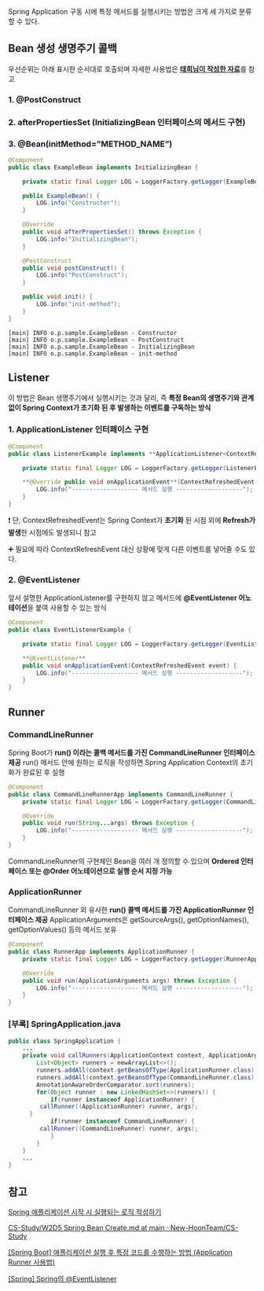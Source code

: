 Spring Application 구동 시에 특정 메서드를 실행시키는 방법은 크게 세 가지로 분류할 수 있다.

## Bean 생성 생명주기 콜백

우선순위는 아래 표시한 순서대로 호출되며 자세한 사용법은 [**태희님이 작성한 자료**](https://github.com/New-HoonTeam/CS-Study/blob/main/Spring/W2D5%20Spring%20Bean%20Create.md)를 참고

### 1. @PostConstruct

### 2. afterPropertiesSet (InitializingBean 인터페이스의 메서드 구현)

### 3. @Bean(initMethod=”METHOD_NAME”)

```java
@Component
public class ExampleBean implements InitializingBean {

    private static final Logger LOG = LoggerFactory.getLogger(ExampleBean.class);

    public ExampleBean() {
        LOG.info("Constructor");
    }

    @Override
    public void afterPropertiesSet() throws Exception {
        LOG.info("InitializingBean");
    }

    @PostConstruct
    public void postConstruct() {
        LOG.info("PostConstruct");
    }

    public void init() {
        LOG.info("init-method");
    }
}
```

```
[main] INFO o.p.sample.ExampleBean - Constructor
[main] INFO o.p.sample.ExampleBean - PostConstruct
[main] INFO o.p.sample.ExampleBean - InitializingBean
[main] INFO o.p.sample.ExampleBean - init-method
```

## Listener

이 방법은 Bean 생명주기에서 실행시키는 것과 달리, 즉 **특정 Bean의 생명주기와 관계없이 Spring Context가 초기화 된 후 발생하는 이벤트를 구독하는 방식**

### 1. ApplicationListener 인터페이스 구현

```java
@Component
public class ListenerExample implements **ApplicationListener<ContextRefreshedEvent>** {

    private static final Logger LOG = LoggerFactory.getLogger(ListenerExample.class);

    **@Override public void onApplicationEvent**(ContextRefreshedEvent event) {
        LOG.info("------------------- 메서드 실행 -------------------");
    }
}
```

❗ 단, ContextRefreshedEvent는 Spring Context가 **초기화** 된 시점 외에 **Refresh가 발생**한 시점에도 발생되니 참고

➕ 필요에 따라 ContextRefreshEvent 대신 상황에 맞게 다른 이벤트를 넣어줄 수도 있다.

### 2. @EventListener

앞서 설명한 ApplicationListener를 구현하지 않고 메서드에 **@EventListener 어노테이션**을 붙여 사용할 수 있는 방식

```java
@Component
public class EventListenerExample {

    private static final Logger LOG = LoggerFactory.getLogger(EventListenerExample.class);

    **@EventListener**
    public void onApplicationEvent(ContextRefreshedEvent event) {
        LOG.info("------------------- 메서드 실행 -------------------");
    }
}
```

## Runner

### CommandLineRunner

Spring Boot가 **run() 이라는 콜백 메서드를 가진 CommandLineRunner 인터페이스 제공**
run() 메서드 안에 원하는 로직을 작성하면 Spring Application Context의 초기화가 완료된 후 실행

```java
@Component
public class CommandLineRunnerApp implements CommandLineRunner {
    private static final Logger LOG = LoggerFactory.getLogger(CommandLineRunnerApp.class);

    @Override
    public void run(String...args) throws Exception {
        LOG.info("------------------- 메서드 실행 -------------------");
    }
}
```

CommandLineRunner의 구현체인 Bean을 여러 개 정의할 수 있으며 **Ordered 인터페이스 또는 @Order 어노테이션으로 실행 순서 지정 가능**

### ApplicationRunner

CommandLineRunner 외 유사한 **run() 콜백 메서드를 가진 ApplicationRunner 인터페이스 제공**
ApplicationArguments은 getSourceArgs(), getOptionNames(), getOptionValues() 등의 메서드 보유

```java
@Component
public class RunnerApp implements ApplicationRunner {
    private static final Logger LOG = LoggerFactory.getLogger(RunnerApp.class);

    @Override
    public void run(ApplicationArguments args) throws Exception {
        LOG.info("------------------- 메서드 실행 -------------------");
    }
}
```

### [부록] SpringApplication.java

```java
public class SpringApplication {
	...
	private void callRunners(ApplicationContext context, ApplicationArguments args) {
		List<Object> runners = newArrayList<>();
		runners.addAll(context.getBeansOfType(ApplicationRunner.class).values());
		runners.addAll(context.getBeansOfType(CommandLineRunner.class).values());
		AnnotationAwareOrderComparator.sort(runners);
		for(Object runner : new LinkedHashSet<>(runners)) {
			if(runner instanceof ApplicationRunner) {
         callRunner((ApplicationRunner) runner, args);
      }
			if(runner instanceof CommandLineRunner) {
         callRunner((CommandLineRunner) runner, args);
			}
		}
	}
	...
}
```

## 참고

[Spring 애플리케이션 시작 시 실행되는 로직 작성하기](https://sgc109.github.io/2020/07/09/spring-running-startup-logic/)

[CS-Study/W2D5 Spring Bean Create.md at main · New-HoonTeam/CS-Study](https://github.com/New-HoonTeam/CS-Study/blob/main/Spring/W2D5%20Spring%20Bean%20Create.md)

[[Spring Boot] 애플리케이션 실행 후 특정 코드를 수행하는 방법 (Application Runner 사용법)](https://jinseongsoft.tistory.com/238)

[[Spring] Spring의 @EventListener](https://sunghs.tistory.com/139)
